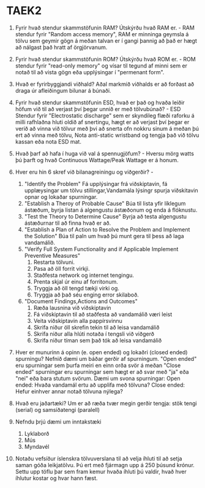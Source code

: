 # TAEK2

1. Fyrir hvað stendur skammstöfunin RAM? Útskýrðu hvað RAM er. -
	RAM stendur fyrir "Random access memory", RAM er minninga geymsla á tölvu sem geymir gögn á meðan talvan er í gangi þannig að það er hægt að nálgast það hratt af örgjörvanum.

2. Fyrir hvað stendur skammstöfunin ROM? Útskýrðu hvað ROM er. -
	ROM stendur fyrir "read-only memory" og vísar til tegund af minni sem er notað til að vista gögn eða upplýsingar í "permenant form".

3. Hvað er fyrirbyggjandi viðhald?
	Aðal markmið viðhalds er að forðast að draga úr afleiðingum bilunar á búnaði.

4. Fyrir hvað stendur skammstöfunin ESD, hvað er það og hvaða leiðir 	höfum við til að verjast því þegar unnið er með tölvubúnað? -
	ESD Stendur fyrir "Electrostatic discharge" sem er skyndileg flæði raforku á milli rafhlaðna hluti oldið af snertingu, hægt er að verjast því þegar er verið að vinna við tölvur með þvi að snerta ofn nokkru sinum á meðan þú ert að vinna með tölvu, Nota anti-static wristband og tengja það við tölvu kassan eða nota ESD mat.

5. Hvað þarf að hafa í huga við val á spennugjöfum? -
	Hversu mörg watts þú þarft og hvað Continuous Wattage/Peak Wattage er á honum.

6. Hver eru hin 6 skref við bilanagreiningu og viðgerðir? -
	1. "Identify the Problem"
		Fá upplýsingar frá viðskiptavin, fá upplæysingar um tölvu stillingar,Vandamála lýsingr spurja viðskitavin opnar og lokaðar spurningar.
	2. "Establish a Theroy of Probable Cause"
		Búa til lista yfir líklegum ástæðum, byrja listan á algengustu ástæðonum og enda á flóknustu.
	3. "Test the Theory to Determine Cause"
		Byrja að testa algengustu ástæðurnar til að finna hvað er að.
	4. "Establish a Plan of Action to Resolve the Problem and Implement the Solution"
		Búa til paln um hvað þú munt gera til þess að laga vandamálið.
	5. "Verify Full System Functionality and if Applicable Implement Preventive Measures"
		1. Restarta tölvuni.
		2. Pasa að öll forrit virkji.
		3. Staðfesta network og internet tengingu.
		4. Prenta skjal úr einu af forritonum.
		5. Tryggja að öll tengd tækji virki og.
		6. Tryggja að það séu enging error skilaboð.
	6. "Document Findings,Actions and Outcomes"
		1. Ræða lausnina við viðskiptavin
		2. Fá viðskiptavin til að staðfesta að vandamálið væri leist
		3. Veita viðskiptavin alla pappírsvinnu
		4. Skrifa niður öll skrefin tekin til að leisa vandamálið
		5. Skrifa niður alla hlúti notaða í tengsli við viðgerð
		6. Skrifa niður tíman sem það tók að leisa vandamálið

7. Hver er munurinn á opinn (e. open ended) og lokaðri (closed ended)
spurningu?
Nefnið dæmi um báðar gerðir af spurningum.
	"Open ended" eru spurningar sem þurfa meiri en einn orða svör á meðan "Close ended" spurningar eru spurningar sem hægt er að svar með "ja" eða "nei" eða bara stutum svörum. Dæmi um svona spurningar: 
	Open ended: Hvaða vandamál ertu að upplifa með tölvuna?
	Close ended: Hefur einhver annar notað tölvuna nýlega?

8. Hvað eru jaðartæki?
	 Um er að ræða tvær megin gerðir tengja:  stök tengi (serial) og samsíðatengi (paralell)

9. Nefndu þrjú dæmi um inntakstæki
	1. Lyklaborð
	2. Mús
	3. Myndavél

10. Notaðu vefsíður íslenskra tölvuverslana til að velja íhluti til að setja saman góða leikjatölvu. Þú ert með fjármagn upp á 250 þúsund krónur. Settu upp töflu þar sem
fram kemur hvaða íhluti þú valdir, hvað hver íhlutur kostar og hvar hann fæst.

